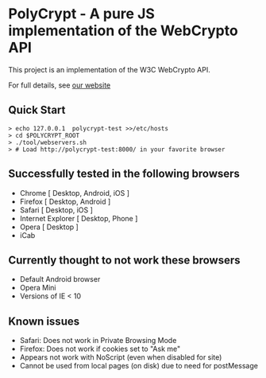 PolyCrypt - A pure JS implementation of the WebCrypto API
=========================================================

This project is an implementation of the W3C WebCrypto API. 

For full details, see [our website](http://polycrypt.net/)

Quick Start
-----------

```
> echo 127.0.0.1  polycrypt-test >>/etc/hosts
> cd $POLYCRYPT_ROOT
> ./tool/webservers.sh
> # Load http://polycrypt-test:8000/ in your favorite browser
```


## Successfully tested in the following browsers

* Chrome  [ Desktop, Android, iOS ]
* Firefox  [ Desktop, Android ] 
* Safari  [ Desktop, iOS ]
* Internet Explorer  [ Desktop, Phone ]
* Opera  [ Desktop ]
* iCab 

## Currently thought to not work these browsers

* Default Android browser
* Opera Mini
* Versions of IE < 10

## Known issues

* Safari: Does not work in Private Browsing Mode
* Firefox: Does not work if cookies set to "Ask me"
* Appears not work with NoScript (even when disabled for site)
* Cannot be used from local pages (on disk) due to need for postMessage

